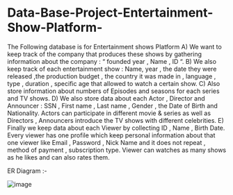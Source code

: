 # Data-Base-Project-Entertainment-Show-Platform-
The Following database is for Entertainment shows Platform
 A) We want to keep track of the company that produces these shows by gathering information about the company : “ founded year , Name , ID “. 
B) We also keep track of each entertainment show : Name, year , the date they were released ,the production budget , the country it was made in , language , type , duration , specific age that allowed to watch a certain show. 
C) Also store information about numbers of Episodes and seasons for each series and TV shows. 
D) We also store data about each Actor , Director and Announcer : SSN , First name , Last name , Gender , the Date of Birth and Nationality. Actors can participate in different movie & series as well as Directors , Announcers introduce the TV shows with different celebrities. 
E) Finally we keep data about each Viewer by collecting ID , Name , Birth Date. Every viewer has one profile which keep personal information about that one viewer like Email , Password , Nick Name and it does not repeat , method of payment , subscription type. Viewer can watches as many shows as he likes and can also rates them.

ER Diagram :- 

![image](https://github.com/user-attachments/assets/604b1918-9cbe-4ec4-ab93-bcc300b0f36e)



